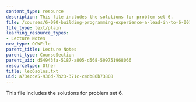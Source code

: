 ```yaml
---
content_type: resource
description: This file includes the solutions for problem set 6.
file: /courses/6-090-building-programming-experience-a-lead-in-to-6-001-january-iap-2005/a734cce5936d7b23371cc4db86b73808_lec6solns.txt
file_type: text/plain
learning_resource_types:
- Lecture Notes
ocw_type: OCWFile
parent_title: Lecture Notes
parent_type: CourseSection
parent_uid: d54943fa-5187-a805-d568-509751968066
resourcetype: Other
title: lec6solns.txt
uid: a734cce5-936d-7b23-371c-c4db86b73808
---
```

This file includes the solutions for problem set 6.

